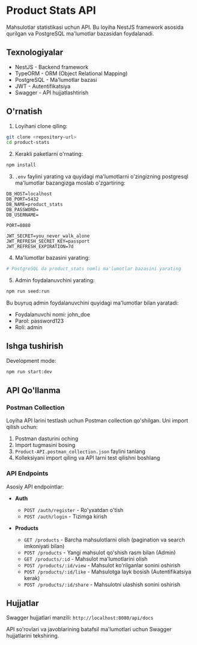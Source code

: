 # Product Stats API

Mahsulotlar statistikasi uchun API. Bu loyiha NestJS framework asosida qurilgan va PostgreSQL ma'lumotlar bazasidan foydalanadi.

## Texnologiyalar

- NestJS - Backend framework
- TypeORM - ORM (Object Relational Mapping)
- PostgreSQL - Ma'lumotlar bazasi
- JWT - Autentifikatsiya
- Swagger - API hujjatlashtirish

## O'rnatish

1. Loyihani clone qiling:

```bash
git clone <repository-url>
cd product-stats
```

2. Kerakli paketlarni o'rnating:

```bash
npm install
```

3. `.env` faylini yarating va quyidagi ma'lumotlarni o'zingizning postgresql ma'lumotlar bazangizga moslab o'zgartiring:

```
DB_HOST=localhost
DB_PORT=5432
DB_NAME=product_stats
DB_PASSWORD=
DB_USERNAME=

PORT=8080

JWT_SECRET=you_never_walk_alone
JWT_REFRESH_SECRET_KEY=passport
JWT_REFRESH_EXPIRATION=7d
```

4. Ma'lumotlar bazasini yarating:

```bash
# PostgreSQL da product_stats nomli ma'lumotlar bazasini yarating
```

5. Admin foydalanuvchini yarating:

```bash
npm run seed:run
```

Bu buyruq admin foydalanuvchini quyidagi ma'lumotlar bilan yaratadi:

- Foydalanuvchi nomi: john_doe
- Parol: password123
- Roli: admin

## Ishga tushirish

Development mode:

```bash
npm run start:dev
```

## API Qo'llanma

### Postman Collection

Loyiha API larini testlash uchun Postman collection qo'shilgan. Uni import qilish uchun:

1. Postman dasturini oching
2. Import tugmasini bosing
3. `Product-API.postman_collection.json` faylini tanlang
4. Kolleksiyani import qiling va API larni test qilishni boshlang

### API Endpoints

Asosiy API endpointlar:

- **Auth**

  - `POST /auth/register` - Ro'yxatdan o'tish
  - `POST /auth/login` - Tizimga kirish

- **Products**
  - `GET /products` - Barcha mahsulotlarni olish (pagination va search imkoniyati bilan)
  - `POST /products` - Yangi mahsulot qo'shish rasm bilan (Admin)
  - `GET /products/:id` - Mahsulot ma'lumotlarini olish
  - `POST /products/:id/view` - Mahsulot ko'rilganlar sonini oshirish
  - `POST /products/:id/like` - Mahsulotga layk bosish (Autentifikatsiya kerak)
  - `POST /products/:id/share` - Mahsulotni ulashish sonini oshirish

## Hujjatlar

Swagger hujjatlari manzili: `http://localhost:8080/api/docs`

API so'rovlari va javoblarining batafsil ma'lumotlari uchun Swagger hujjatlarini tekshiring.
